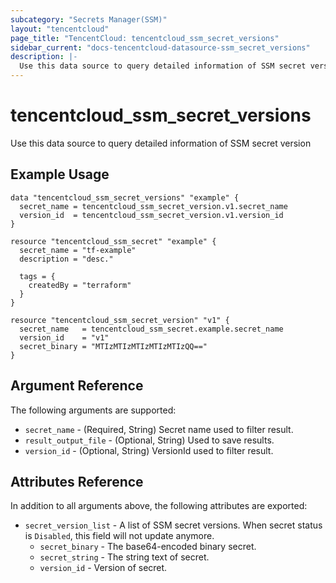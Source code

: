 ```yaml
---
subcategory: "Secrets Manager(SSM)"
layout: "tencentcloud"
page_title: "TencentCloud: tencentcloud_ssm_secret_versions"
sidebar_current: "docs-tencentcloud-datasource-ssm_secret_versions"
description: |-
  Use this data source to query detailed information of SSM secret version
---
```


# tencentcloud_ssm_secret_versions

Use this data source to query detailed information of SSM secret version

## Example Usage

```hcl
data "tencentcloud_ssm_secret_versions" "example" {
  secret_name = tencentcloud_ssm_secret_version.v1.secret_name
  version_id  = tencentcloud_ssm_secret_version.v1.version_id
}

resource "tencentcloud_ssm_secret" "example" {
  secret_name = "tf-example"
  description = "desc."

  tags = {
    createdBy = "terraform"
  }
}

resource "tencentcloud_ssm_secret_version" "v1" {
  secret_name   = tencentcloud_ssm_secret.example.secret_name
  version_id    = "v1"
  secret_binary = "MTIzMTIzMTIzMTIzMTIzQQ=="
}
```

## Argument Reference

The following arguments are supported:

* `secret_name` - (Required, String) Secret name used to filter result.
* `result_output_file` - (Optional, String) Used to save results.
* `version_id` - (Optional, String) VersionId used to filter result.

## Attributes Reference

In addition to all arguments above, the following attributes are exported:

* `secret_version_list` - A list of SSM secret versions. When secret status is `Disabled`, this field will not update anymore.
  * `secret_binary` - The base64-encoded binary secret.
  * `secret_string` - The string text of secret.
  * `version_id` - Version of secret.


